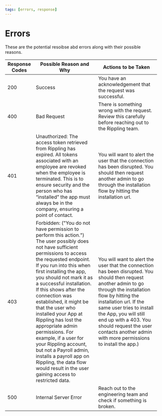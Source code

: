 ```yaml
---
tags: [errors, response]
---
```


# Errors

These are the potential resoibse abd errors along with their possible reasons.

| Response Codes | Possible Reason and Why                                                                                                                                                                                                                                                                                                                                                                                                                                                                                                                                                                                                                                                                                                                                 | Actions to be Taken                                                                                                                                                                                                                                                                                               |
| -------------- | ------------------------------------------------------------------------------------------------------------------------------------------------------------------------------------------------------------------------------------------------------------------------------------------------------------------------------------------------------------------------------------------------------------------------------------------------------------------------------------------------------------------------------------------------------------------------------------------------------------------------------------------------------------------------------------------------------------------------------------------------------- | ----------------------------------------------------------------------------------------------------------------------------------------------------------------------------------------------------------------------------------------------------------------------------------------------------------------- |
| 200            | Success                                                                                                                                                                                                                                                                                                                                                                                                                                                                                                                                                                                                                                                                                                                                                 | You have an acknowledgement that the request was successful.                                                                                                                                                                                                                                                      |
| 400            | Bad Request                                                                                                                                                                                                                                                                                                                                                                                                                                                                                                                                                                                                                                                                                                                                             | There is something wrong with the request. Review this carefully before reaching out to the Rippling team.                                                                                                                                                                                                                        |
| 401            | Unauthorized: The access token retrieved from Rippling has expired. All tokens associated with an employee are revoked when the employee is terminated. This is to ensure security and the person who has “installed” the app must always be in the company, ensuring a point of contact.                                                                                                                                                                                                                                                                                                                                                                                                                                                                       | You will want to alert the user that the connection has been disrupted. You should then request another admin to go through the installation flow by hitting the installation url.                                                                                                                                             |
| 403            | Forbidden: ("You do not have permission to perform this action.") The user possibly does not have sufficient permissions to access the requested endpoint. If you run into this when first installing the app, you should not mark it as a successful installation. If this shows after the connection was established, it might be that the user who installed your App at Rippling has lost the appropriate admin permissions. For example, if a user for your Rippling account, but not a Payroll admin, installs a payroll app on Rippling, the data flow would result in the user gaining access to restricted data. | You will want to alert the user that the connection has been disrupted. You should then request another admin to go through the installation flow by hitting the installation url. If the same user tries to install the App, you will still end up with a 403. You should request the user contacts another admin with more permissions to install the app.) |
| 500            | Internal Server Error                                                                                                                                                                                                                                                                                                                                                                                                                                                                                                                                                                                                                                                                                                                                   | Reach out to the engineering team and check if something is broken.                                                                                                                                                                                                                                               |
